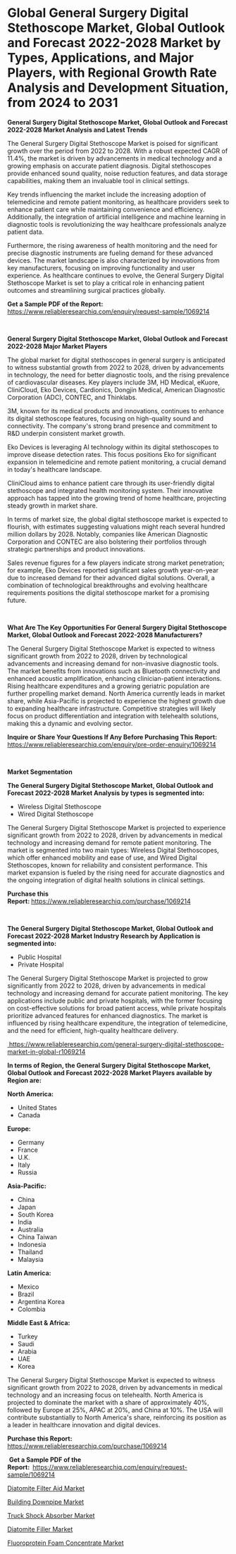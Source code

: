 <p><h1>Global General Surgery Digital Stethoscope Market, Global Outlook and Forecast 2022-2028 Market by Types, Applications, and Major Players, with Regional Growth Rate Analysis and Development Situation, from 2024 to 2031</h1></p><p><strong>General Surgery Digital Stethoscope Market, Global Outlook and Forecast 2022-2028 Market Analysis and Latest Trends</strong></p>
<p><p>The General Surgery Digital Stethoscope Market is poised for significant growth over the period from 2022 to 2028. With a robust expected CAGR of 11.4%, the market is driven by advancements in medical technology and a growing emphasis on accurate patient diagnosis. Digital stethoscopes provide enhanced sound quality, noise reduction features, and data storage capabilities, making them an invaluable tool in clinical settings.</p><p>Key trends influencing the market include the increasing adoption of telemedicine and remote patient monitoring, as healthcare providers seek to enhance patient care while maintaining convenience and efficiency. Additionally, the integration of artificial intelligence and machine learning in diagnostic tools is revolutionizing the way healthcare professionals analyze patient data.</p><p>Furthermore, the rising awareness of health monitoring and the need for precise diagnostic instruments are fueling demand for these advanced devices. The market landscape is also characterized by innovations from key manufacturers, focusing on improving functionality and user experience. As healthcare continues to evolve, the General Surgery Digital Stethoscope Market is set to play a critical role in enhancing patient outcomes and streamlining surgical practices globally.</p></p>
<p><strong>Get a Sample PDF of the Report:&nbsp;</strong> <a href="https://www.reliableresearchiq.com/enquiry/request-sample/1069214">https://www.reliableresearchiq.com/enquiry/request-sample/1069214</a></p>
<p>&nbsp;</p>
<p><strong>General Surgery Digital Stethoscope Market, Global Outlook and Forecast 2022-2028 Major Market Players</strong></p>
<p><p>The global market for digital stethoscopes in general surgery is anticipated to witness substantial growth from 2022 to 2028, driven by advancements in technology, the need for better diagnostic tools, and the rising prevalence of cardiovascular diseases. Key players include 3M, HD Medical, eKuore, CliniCloud, Eko Devices, Cardionics, Dongjin Medical, American Diagnostic Corporation (ADC), CONTEC, and Thinklabs.</p><p>3M, known for its medical products and innovations, continues to enhance its digital stethoscope features, focusing on high-quality sound and connectivity. The company's strong brand presence and commitment to R&D underpin consistent market growth.</p><p>Eko Devices is leveraging AI technology within its digital stethoscopes to improve disease detection rates. This focus positions Eko for significant expansion in telemedicine and remote patient monitoring, a crucial demand in today's healthcare landscape.</p><p>CliniCloud aims to enhance patient care through its user-friendly digital stethoscope and integrated health monitoring system. Their innovative approach has tapped into the growing trend of home healthcare, projecting steady growth in market share.</p><p>In terms of market size, the global digital stethoscope market is expected to flourish, with estimates suggesting valuations might reach several hundred million dollars by 2028. Notably, companies like American Diagnostic Corporation and CONTEC are also bolstering their portfolios through strategic partnerships and product innovations.</p><p>Sales revenue figures for a few players indicate strong market penetration; for example, Eko Devices reported significant sales growth year-on-year due to increased demand for their advanced digital solutions. Overall, a combination of technological breakthroughs and evolving healthcare requirements positions the digital stethoscope market for a promising future.</p></p>
<p>&nbsp;</p>
<p><strong>What Are The Key Opportunities For General Surgery Digital Stethoscope Market, Global Outlook and Forecast 2022-2028 Manufacturers?</strong></p>
<p><p>The General Surgery Digital Stethoscope Market is expected to witness significant growth from 2022 to 2028, driven by technological advancements and increasing demand for non-invasive diagnostic tools. The market benefits from innovations such as Bluetooth connectivity and enhanced acoustic amplification, enhancing clinician-patient interactions. Rising healthcare expenditures and a growing geriatric population are further propelling market demand. North America currently leads in market share, while Asia-Pacific is projected to experience the highest growth due to expanding healthcare infrastructure. Competitive strategies will likely focus on product differentiation and integration with telehealth solutions, making this a dynamic and evolving sector.</p></p>
<p><strong>Inquire or Share Your Questions If Any Before Purchasing This Report:</strong> <a href="https://www.reliableresearchiq.com/enquiry/pre-order-enquiry/1069214">https://www.reliableresearchiq.com/enquiry/pre-order-enquiry/1069214</a></p>
<p>&nbsp;</p>
<p><strong>Market Segmentation</strong></p>
<p><strong>The General Surgery Digital Stethoscope Market, Global Outlook and Forecast 2022-2028 Market Analysis by types is segmented into:</strong></p>
<p><ul><li>Wireless Digital Stethoscope</li><li>Wired Digital Stethoscope</li></ul></p>
<p><p>The General Surgery Digital Stethoscope Market is projected to experience significant growth from 2022 to 2028, driven by advancements in medical technology and increasing demand for remote patient monitoring. The market is segmented into two main types: Wireless Digital Stethoscopes, which offer enhanced mobility and ease of use, and Wired Digital Stethoscopes, known for reliability and consistent performance. This market expansion is fueled by the rising need for accurate diagnostics and the ongoing integration of digital health solutions in clinical settings.</p></p>
<p><strong>Purchase this Report:&nbsp;</strong><a href="https://www.reliableresearchiq.com/purchase/1069214">https://www.reliableresearchiq.com/purchase/1069214</a></p>
<p>&nbsp;</p>
<p><strong>The General Surgery Digital Stethoscope Market, Global Outlook and Forecast 2022-2028 Market Industry Research by Application is segmented into:</strong></p>
<p><ul><li>Public Hospital</li><li>Private Hospital</li></ul></p>
<p><p>The General Surgery Digital Stethoscope Market is projected to grow significantly from 2022 to 2028, driven by advancements in medical technology and increasing demand for accurate patient monitoring. The key applications include public and private hospitals, with the former focusing on cost-effective solutions for broad patient access, while private hospitals prioritize advanced features for enhanced diagnostics. The market is influenced by rising healthcare expenditure, the integration of telemedicine, and the need for efficient, high-quality healthcare delivery.</p></p>
<p><a href="https://www.reliableresearchiq.com/general-surgery-digital-stethoscope-market-in-global-r1069214">&nbsp;https://www.reliableresearchiq.com/general-surgery-digital-stethoscope-market-in-global-r1069214</a></p>
<p><strong>In terms of Region, the General Surgery Digital Stethoscope Market, Global Outlook and Forecast 2022-2028 Market Players available by Region are:</strong></p>
<p>
    <p> <strong> North America: </strong>
        <ul>
            <li>United States</li>
            <li>Canada</li>
        </ul>
        </p> 
    <p> <strong> Europe: </strong>
        <ul>
            <li>Germany</li>
            <li>France</li>
            <li>U.K.</li>
            <li>Italy</li>
            <li>Russia</li>
        </ul>
        </p> 
    <p> <strong> Asia-Pacific: </strong>
        <ul>
            <li>China</li>
            <li>Japan</li>
            <li>South Korea</li>
            <li>India</li>
            <li>Australia</li>
            <li>China Taiwan</li>
            <li>Indonesia</li>
            <li>Thailand</li>
            <li>Malaysia</li>
        </ul>
        </p> 
    <p> <strong> Latin America: </strong>
        <ul>
            <li>Mexico</li>
            <li>Brazil</li>
            <li>Argentina Korea</li>
            <li>Colombia</li>
        </ul>
        </p> 
    <p> <strong> Middle East & Africa: </strong>
        <ul>
            <li>Turkey</li>
            <li>Saudi</li>
            <li>Arabia</li>
            <li>UAE</li>
            <li>Korea</li>
        </ul>
    </p>
    </p>
<p><p>The General Surgery Digital Stethoscope Market is expected to witness significant growth from 2022 to 2028, driven by advancements in medical technology and an increasing focus on telehealth. North America is projected to dominate the market with a share of approximately 40%, followed by Europe at 25%, APAC at 20%, and China at 10%. The USA will contribute substantially to North America's share, reinforcing its position as a leader in healthcare innovation and digital devices.</p></p>
<p><strong>Purchase this Report: </strong><a href="https://www.reliableresearchiq.com/purchase/1069214">https://www.reliableresearchiq.com/purchase/1069214</a></p>
<p>&nbsp;<strong>Get a Sample PDF of the Report:&nbsp;&nbsp;</strong><a href="https://www.reliableresearchiq.com/enquiry/request-sample/1069214">https://www.reliableresearchiq.com/enquiry/request-sample/1069214</a></p>
<p><strong></strong></p>
<p><p><a href="https://medium.com/@gabrieluffman5656/the-global-diatomite-filter-aid-market-identifies-drivers-restraints-opportunities-and-trends-c6cf508f5dc6">Diatomite Filter Aid Market</a></p><p><a href="https://issuu.com/reportprime-2/docs/building-downpipe-market-size-2030._876481d185ae50">Building Downpipe Market</a></p><p><a href="https://www.linkedin.com/pulse/truck-shock-absorber-market-trends-growth-outlook-brhme?trackingId=DwLQh0YWSo2Iy6ebPOsefg%3D%3D">Truck Shock Absorber Market</a></p><p><a href="https://medium.com/@gabrieluffman5656/this-report-aims-to-provide-a-comprehensive-presentation-of-the-global-market-for-diatomite-filler-4c6ecd9ba631">Diatomite Filler Market</a></p><p><a href="https://issuu.com/reportprime-2/docs/fluoroprotein-foam-concentrate-mark_68c467845bb355">Fluoroprotein Foam Concentrate Market</a></p></p>